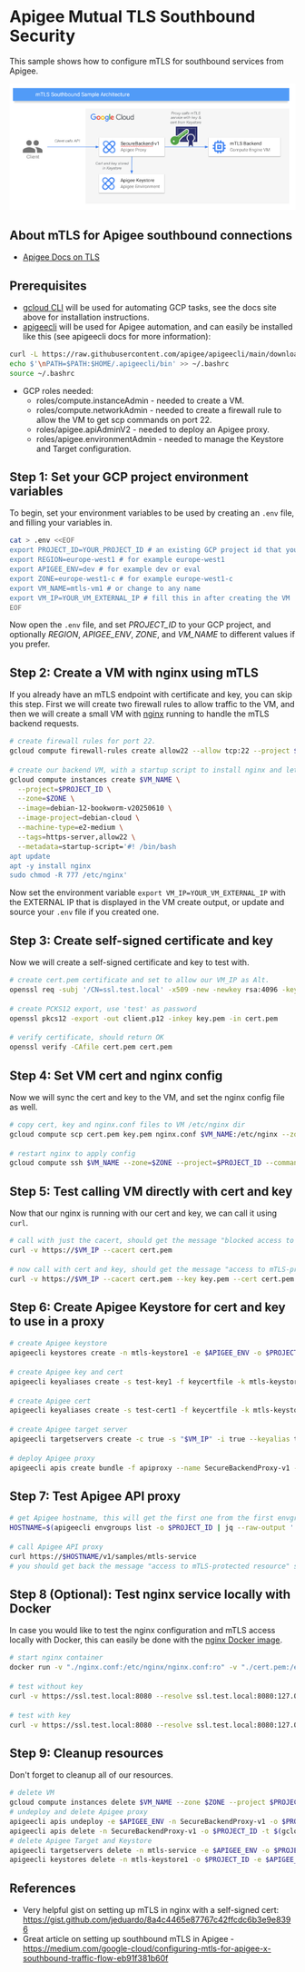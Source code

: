 # Apigee Mutual TLS Southbound Security

This sample shows how to configure mTLS for southbound services from Apigee.

![Apigee mTLS Southbound Sample](./img/architecture.png)

## About mTLS for Apigee southbound connections

- [Apigee Docs on TLS](https://cloud.google.com/apigee/docs/api-platform/system-administration/options-configuring-tls)

## Prerequisites
- [gcloud CLI](https://cloud.google.com/sdk/docs/install) will be used for automating GCP tasks, see the docs site above for installation instructions.
- [apigeecli](https://github.com/apigee/apigeecli) will be used for Apigee automation, and can easily be installed like this (see apigeecli docs for more information):
```sh
curl -L https://raw.githubusercontent.com/apigee/apigeecli/main/downloadLatest.sh | sh -
echo $'\nPATH=$PATH:$HOME/.apigeecli/bin' >> ~/.bashrc
source ~/.bashrc
```
- GCP roles needed:
  - roles/compute.instanceAdmin - needed to create a VM.
  - roles/compute.networkAdmin - needed to create a firewall rule to allow the VM to get scp commands on port 22.
  - roles/apigee.apiAdminV2 - needed to deploy an Apigee proxy.
  - roles/apigee.environmentAdmin - needed to manage the Keystore and Target configuration.

## Step 1: Set your GCP project environment variables

To begin, set your environment variables to be used by creating an `.env` file, and filling your variables in.

```sh
cat > .env <<EOF
export PROJECT_ID=YOUR_PROJECT_ID # an existing GCP project id that you have rights to use
export REGION=europe-west1 # for example europe-west1
export APIGEE_ENV=dev # for example dev or eval
export ZONE=europe-west1-c # for example europe-west1-c
export VM_NAME=mtls-vm1 # or change to any name
export VM_IP=YOUR_VM_EXTERNAL_IP # fill this in after creating the VM
EOF
```

Now open the `.env` file, and set *PROJECT_ID* to your GCP project, and optionally *REGION*, *APIGEE_ENV*, *ZONE*, and *VM_NAME* to different values if you prefer.

## Step 2: Create a VM with nginx using mTLS

If you already have an mTLS endpoint with certificate and key, you can skip this step. First we will create two firewall rules to allow traffic to the VM, and then we will create a small VM with [nginx](https://nginx.org/) running to handle the mTLS backend requests.

```sh
# create firewall rules for port 22.
gcloud compute firewall-rules create allow22 --allow tcp:22 --project $PROJECT_ID --target-tags allow22

# create our backend VM, with a startup script to install nginx and let us write files to the /etc/nginx dir.
gcloud compute instances create $VM_NAME \
  --project=$PROJECT_ID \
  --zone=$ZONE \
  --image=debian-12-bookworm-v20250610 \
  --image-project=debian-cloud \
  --machine-type=e2-medium \
  --tags=https-server,allow22 \
  --metadata=startup-script='#! /bin/bash
apt update
apt -y install nginx
sudo chmod -R 777 /etc/nginx'
```

Now set the environment variable `export VM_IP=YOUR_VM_EXTERNAL_IP` with the EXTERNAL IP that is displayed in the VM create output, or update and source your `.env` file if you created one.

## Step 3: Create self-signed certificate and key

Now we will create a self-signed certificate and key to test with.

```sh
# create cert.pem certificate and set to allow our VM_IP as Alt.
openssl req -subj '/CN=ssl.test.local' -x509 -new -newkey rsa:4096 -keyout key.pem -out cert.pem -sha256 -days 365 -nodes -addext "keyUsage = digitalSignature,keyAgreement" -addext "extendedKeyUsage = serverAuth, clientAuth" -addext "subjectAltName = DNS:ssl.test.local, DNS:localhost, IP:127.0.0.1, IP:$VM_IP"

# create PCKS12 export, use 'test' as password
openssl pkcs12 -export -out client.p12 -inkey key.pem -in cert.pem

# verify certificate, should return OK
openssl verify -CAfile cert.pem cert.pem
```

## Step 4: Set VM cert and nginx config

Now we will sync the cert and key to the VM, and set the nginx config file as well.

```sh
# copy cert, key and nginx.conf files to VM /etc/nginx dir
gcloud compute scp cert.pem key.pem nginx.conf $VM_NAME:/etc/nginx --zone=$ZONE --project $PROJECT_ID

# restart nginx to apply config
gcloud compute ssh $VM_NAME --zone=$ZONE --project=$PROJECT_ID --command="sudo nginx -s reload"
```

## Step 5: Test calling VM directly with cert and key

Now that our nginx is running with our cert and key, we can call it using `curl`.

```sh
# call with just the cacert, should get the message "blocked access to mTLS-protected resource"
curl -v https://$VM_IP --cacert cert.pem

# now call with cert and key, should get the message "access to mTLS-protected resource"
curl -v https://$VM_IP --cacert cert.pem --key key.pem --cert cert.pem
```

## Step 6: Create Apigee Keystore for cert and key to use in a proxy

```sh
# create Apigee keystore
apigeecli keystores create -n mtls-keystore1 -e $APIGEE_ENV -o $PROJECT_ID -t $(gcloud auth print-access-token)

# create Apigee key and cert
apigeecli keyaliases create -s test-key1 -f keycertfile -k mtls-keystore1 --key-filepath key.pem --cert-filepath cert.pem -e $APIGEE_ENV -o $PROJECT_ID -t $(gcloud auth print-access-token)

# create Apigee cert
apigeecli keyaliases create -s test-cert1 -f keycertfile -k mtls-keystore1 --cert-filepath cert.pem -e $APIGEE_ENV -o $PROJECT_ID -t $(gcloud auth print-access-token)

# create Apigee target server
apigeecli targetservers create -c true -s "$VM_IP" -i true --keyalias test-key1 --keystore mtls-keystore1 -n mtls-service -p 443 --tls true --tlsenforce false --truststore mtls-keystore1 -e $APIGEE_ENV -o $PROJECT_ID -t $(gcloud auth print-access-token)

# deploy Apigee proxy
apigeecli apis create bundle -f apiproxy --name SecureBackendProxy-v1 -o $PROJECT_ID -e $APIGEE_ENV --ovr -t $(gcloud auth print-access-token)
```

## Step 7: Test Apigee API proxy

```sh
# get Apigee hostname, this will get the first one from the first envgroup, if not correct then adjust..
HOSTNAME=$(apigeecli envgroups list -o $PROJECT_ID | jq --raw-output '.environmentGroups[0].hostnames[0]')

# call Apigee API proxy
curl https://$HOSTNAME/v1/samples/mtls-service
# you should get back the message "access to mTLS-protected resource" since Apigee has the mTLS cert and key. Yay!
```

## Step 8 (Optional): Test nginx service locally with Docker

In case you would like to test the nginx configuration and mTLS access locally with Docker, this can easily be done with the [nginx Docker image](https://hub.docker.com/_/nginx).

```sh
# start nginx container
docker run -v "./nginx.conf:/etc/nginx/nginx.conf:ro" -v "./cert.pem:/etc/nginx/cert.pem:ro" -v "./key.pem:/etc/nginx/key.pem:ro" -p 8080:443 -it nginx

# test without key
curl -v https://ssl.test.local:8080 --resolve ssl.test.local:8080:127.0.0.1 --cacert cert.pem

# test with key
curl -v https://ssl.test.local:8080 --resolve ssl.test.local:8080:127.0.0.1 --cacert cert.pem --key key.pem --cert cert.pem
```

## Step 9: Cleanup resources

Don't forget to cleanup all of our resources.

```sh
# delete VM
gcloud compute instances delete $VM_NAME --zone $ZONE --project $PROJECT_ID
# undeploy and delete Apigee proxy
apigeecli apis undeploy -e $APIGEE_ENV -n SecureBackendProxy-v1 -o $PROJECT_ID -t $(gcloud auth print-access-token)
apigeecli apis delete -n SecureBackendProxy-v1 -o $PROJECT_ID -t $(gcloud auth print-access-token)
# delete Apigee Target and Keystore
apigeecli targetservers delete -n mtls-service -e $APIGEE_ENV -o $PROJECT_ID -t $(gcloud auth print-access-token)
apigeecli keystores delete -n mtls-keystore1 -o $PROJECT_ID -e $APIGEE_ENV -o $PROJECT_ID -t $(gcloud auth print-access-token)
```

## References

- Very helpful gist on setting up mTLS in nginx with a self-signed cert: <https://gist.github.com/jeduardo/8a4c4465e87767c42ffcdc6b3e9e8396>
- Great article on setting up southbound mTLS in Apigee - <https://medium.com/google-cloud/configuring-mtls-for-apigee-x-southbound-traffic-flow-eb91f381b60f>
